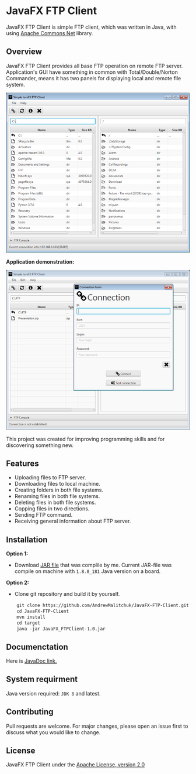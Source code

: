 # JavaFX FTP Client

JavaFX FTP Client is simple FTP client, which was written in Java, with using [Apache Commons Net](https://commons.apache.org/proper/commons-net/) library.

## Overview

JavaFX FTP Client provides all base FTP operation on remote FTP server. Application's GUI have something in common with Total/Double/Norton Commander, means it has two panels for displaying local and remote file system.

![Demo ](https://github.com/AndrewMalitchuk/JavaFX-FTP-Client/blob/master/readme-images/img.png "Demo")

**Application demonstration:**

![Demo GIF](https://github.com/AndrewMalitchuk/JavaFX-FTP-Client/blob/master/readme-images/gif.gif "Demo GIF")

This project was created for improving programming skills and for discovering something new.

## Features

* Uploading files to FTP server.
* Downloading files to local machine.
* Creating folders in both file systems.
* Renaming files in both file systems.
* Deleting files in both file systems.
* Copping files in two directions.
* Sending FTP command.
* Receiving general information about FTP server.

## Installation

**Option 1:**

* Download [JAR file](https://github.com/AndrewMalitchuk/JavaFX-FTP-Client/blob/master/target/JavaFX_FTPClient-1.0.jar) that was complile by me. 
Current JAR-file was compile on machine with ``1.8.0_181`` Java version on a board.

**Option 2:**

* Clone git repository and build it by yourself.
```console
    git clone https://github.com/AndrewMalitchuk/JavaFX-FTP-Client.git
    cd JavaFX-FTP-Client
    mvn install
    cd target
    java -jar JavaFX_FTPClient-1.0.jar
```

## Documenctation

Here is [JavaDoc link.](https://andrewmalitchuk.github.io/JavaFX-FTP-Client/)

## System requirment

Java version required: ``JDK 8`` and latest.

## Contributing

Pull requests are welcome. For major changes, please open an issue first to discuss what you would like to change.

## License

JavaFX FTP Client under the [Apache License, version 2.0](https://github.com/AndrewMalitchuk/JavaFX-FTP-Client/blob/master/LICENSE)

